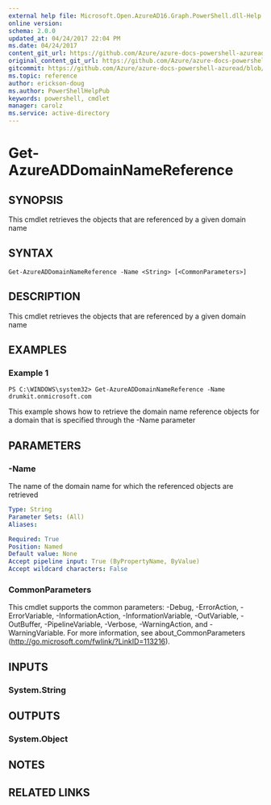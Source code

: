 ```yaml
---
external help file: Microsoft.Open.AzureAD16.Graph.PowerShell.dll-Help.xml
online version:
schema: 2.0.0
updated_at: 04/24/2017 22:04 PM
ms.date: 04/24/2017
content_git_url: https://github.com/Azure/azure-docs-powershell-azuread/blob/master/Azure%20AD%20Cmdlets/AzureAD/v2-preview/Get-AzureADDomainNameReference.md
original_content_git_url: https://github.com/Azure/azure-docs-powershell-azuread/blob/master/Azure%20AD%20Cmdlets/AzureAD/v2-preview/Get-AzureADDomainNameReference.md
gitcommit: https://github.com/Azure/azure-docs-powershell-azuread/blob/e8fee4f7b154d51007aafbde860e493d3e63a77e
ms.topic: reference
author: erickson-doug
ms.author: PowerShellHelpPub
keywords: powershell, cmdlet
manager: carolz
ms.service: active-directory
---
```


# Get-AzureADDomainNameReference

## SYNOPSIS
This cmdlet retrieves the objects that are referenced by a given domain name 

## SYNTAX

```
Get-AzureADDomainNameReference -Name <String> [<CommonParameters>]
```

## DESCRIPTION
This cmdlet retrieves the objects that are referenced by a given domain name 

## EXAMPLES

### Example 1
```
PS C:\WINDOWS\system32> Get-AzureADDomainNameReference -Name drumkit.onmicrosoft.com
```

This example shows how to retrieve the domain name reference objects for a domain that is specified through the -Name parameter

## PARAMETERS

### -Name
The name of the domain name for which the referenced objects are retrieved

```yaml
Type: String
Parameter Sets: (All)
Aliases: 

Required: True
Position: Named
Default value: None
Accept pipeline input: True (ByPropertyName, ByValue)
Accept wildcard characters: False
```

### CommonParameters
This cmdlet supports the common parameters: -Debug, -ErrorAction, -ErrorVariable, -InformationAction, -InformationVariable, -OutVariable, -OutBuffer, -PipelineVariable, -Verbose, -WarningAction, and -WarningVariable. For more information, see about_CommonParameters (http://go.microsoft.com/fwlink/?LinkID=113216).

## INPUTS

### System.String

## OUTPUTS

### System.Object

## NOTES

## RELATED LINKS

